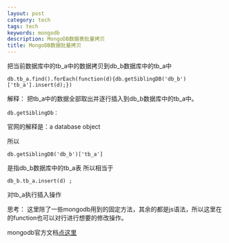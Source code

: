 ```yaml
---
layout: post
category: tech
tags: tech
keywords: mongodb
description: MongoDB数据表批量拷贝
title: MongoDB数据批量拷贝
---
```

把当前数据库中的tb_a中的数据拷贝到db_b数据库中的tb_a中
```
db.tb_a.find().forEach(function(d){db.getSiblingDB('db_b')['tb_a'].insert(d);})
```

解释：
把tb_a中的数据全部取出并逐行插入到db_b数据库中的tb_a中。
```
db.getSiblingDb：
```

官网的解释是：a database object

所以 
```
db.getSiblingDB('db_b')['tb_a'] 
```

是指db_b数据库中的tb_a表
所以相当于 
```
db_b.tb_a.insert(d) ; 
```

对tb_a执行插入操作

思考：
这里除了一些mongodb用到的固定方法，其余的都是js语法，所以这里在的function也可以对行进行想要的修改操作。

mongodb官方文档[点这里](http://docs.mongoing.com/manual-zh)
